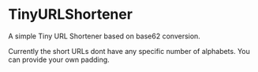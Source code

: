# TinyURLShortener
A simple Tiny URL Shortener based on base62 conversion.

Currently the short URLs dont have any specific number of alphabets. You can provide your own padding. 
